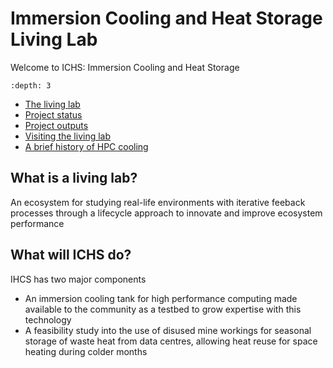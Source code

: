 # Immersion Cooling and Heat Storage Living Lab

Welcome to ICHS: Immersion Cooling and Heat Storage

```{contents} Table of Contents
:depth: 3
```

- [The living lab](livinglab})
- [Project status](status)
- [Project outputs](outputs)
- [Visiting the living lab](visiting)
- [A brief history of HPC cooling](cooling)

## What is a living lab?

An ecosystem for studying real-life environments with iterative feeback processes through a lifecycle approach to innovate and improve ecosystem performance

## What will ICHS do?

IHCS has two major components

 - An immersion cooling tank for high performance computing made available to the community as a testbed to grow expertise with this technology
 - A feasibility study into the use of disused mine workings for seasonal storage of waste heat from data centres, allowing heat reuse for space heating during colder months
 
